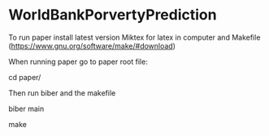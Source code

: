 # WorldBankPorvertyPrediction

To run paper install latest version Miktex for latex in computer and Makefile (https://www.gnu.org/software/make/#download)

When running paper go to paper root file:

cd paper/

Then run biber and the makefile

biber main 

make
